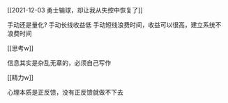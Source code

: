 [[2021-12-03 勇士输球，却让我从失控中恢复了]]

手动还是量化?
手动长线收益低
手动短线浪费时间，收益可以很高，建立系统不浪费时间

[[思考w]]

信息其实是杂乱无章的，必须自己写作

[[精力w]]


心理本质是正反馈，没有正反馈就做不下去